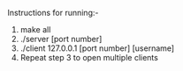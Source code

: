 Instructions for running:-
1. make all
2. ./server [port number]
3. ./client 127.0.0.1 [port number] [username]
4. Repeat step 3 to open multiple clients
